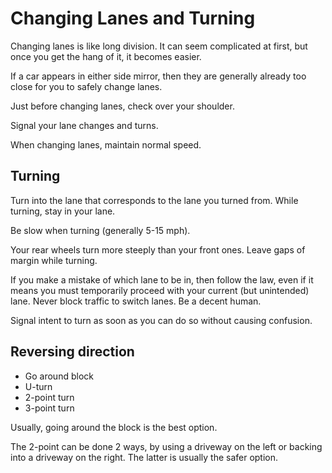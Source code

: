 # Changing Lanes and Turning

Changing lanes is like long division. It can seem complicated at first, but once you get the hang of it, it becomes easier.

If a car appears in either side mirror, then they are generally already too close for you to safely change lanes.

Just before changing lanes, check over your shoulder.

Signal your lane changes and turns.

When changing lanes, maintain normal speed.

## Turning

Turn into the lane that corresponds to the lane you turned from. While turning, stay in your lane. 

Be slow when turning (generally 5-15 mph).

Your rear wheels turn more steeply than your front ones. Leave gaps of margin while turning. 

If you make a mistake of which lane to be in, then follow the law, even if it means you must temporarily proceed with your current (but unintended) lane. Never block traffic to switch lanes. Be a decent human.

Signal intent to turn as soon as you can do so without causing confusion. 

## Reversing direction

* Go around block
* U-turn
* 2-point turn
* 3-point turn

Usually, going around the block is the best option. 

The 2-point can be done 2 ways, by using a driveway on the left or backing into a driveway on the right. The latter is usually the safer option.

